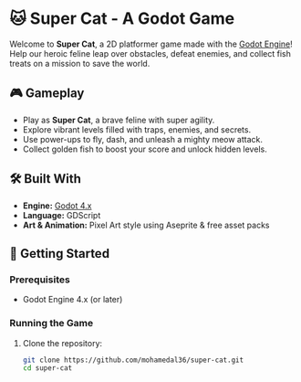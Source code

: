# 🐱 Super Cat - A Godot Game

Welcome to **Super Cat**, a 2D platformer game made with the [Godot Engine](https://godotengine.org/)!  
Help our heroic feline leap over obstacles, defeat enemies, and collect fish treats on a mission to save the world.

## 🎮 Gameplay

- Play as **Super Cat**, a brave feline with super agility.
- Explore vibrant levels filled with traps, enemies, and secrets.
- Use power-ups to fly, dash, and unleash a mighty meow attack.
- Collect golden fish to boost your score and unlock hidden levels.

## 🛠 Built With

- **Engine:** [Godot 4.x](https://godotengine.org/download)
- **Language:** GDScript
- **Art & Animation:** Pixel Art style using Aseprite & free asset packs

## 🚀 Getting Started

### Prerequisites

- Godot Engine 4.x (or later)

### Running the Game

1. Clone the repository:

   ```bash
   git clone https://github.com/mohamedal36/super-cat.git
   cd super-cat
